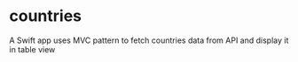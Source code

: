 # countries
A Swift app uses MVC pattern to fetch countries data from API and display it in table view
